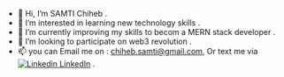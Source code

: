 - 👋 Hi, I’m SAMTI Chiheb .
- 👀 I’m interested in learning new technology skills .
- 🌱 I’m currently improving my skills to becom a MERN stack developer .
- 💞️ I’m looking to participate on web3 revolution .
- 📫 you can Email me on :  chiheb.samti@gmail.com, Or text me via [![Linkedin](https://i.stack.imgur.com/gVE0j.png) LinkedIn](https://www.linkedin.com/in/samti-chiheb) .

